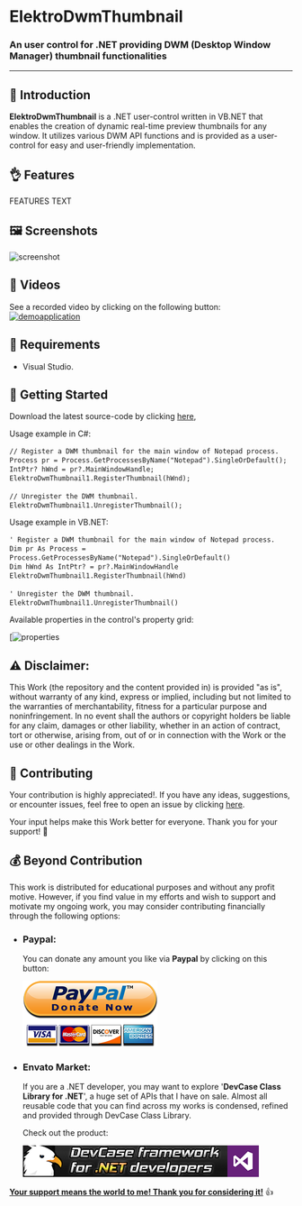 ﻿<!-- Common Project Tags:
command-line 
console-applications 
desktop-app 
desktop-application 
dotnet 
dotnet-core 
netcore 
netframework 
netframework48 
tool 
tools 
vbnet 
visualstudio 
windows 
windows-app 
windows-application 
windows-applications 
windows-forms 
winforms 
 -->

# ElektroDwmThumbnail

### An user control for .NET providing DWM (Desktop Window Manager) thumbnail functionalities

------------------

## 👋 Introduction

**ElektroDwmThumbnail** is a .NET user-control written in VB.NET that enables the creation of dynamic real-time preview thumbnails for any window. It utilizes various DWM API functions and is provided as a user-control for easy and user-friendly implementation.

## 👌 Features

FEATURES TEXT

## 🖼️ Screenshots

![screenshot](/Images/screenshot.png)

## 🎦 Videos

See a recorded video by clicking on the following button:
[![demoapplication](https://img.youtube.com/vi/fy3MLMpEUTg/0.jpg)](https://www.youtube.com/watch?v=fy3MLMpEUTg) 

## 📝 Requirements

- Visual Studio.

## 🤖 Getting Started

Download the latest source-code by clicking [here](https://github.com/ElektroStudios/DWM-Desktop-Window-Manager-Thumbnail-User-Control-for-.NET/releases/latest),

Usage example in C#:

    // Register a DWM thumbnail for the main window of Notepad process.
    Process pr = Process.GetProcessesByName("Notepad").SingleOrDefault();
    IntPtr? hWnd = pr?.MainWindowHandle;
    ElektroDwmThumbnail1.RegisterThumbnail(hWnd);

    // Unregister the DWM thumbnail.
    ElektroDwmThumbnail1.UnregisterThumbnail();
  
Usage example in VB.NET:

    ' Register a DWM thumbnail for the main window of Notepad process.
    Dim pr As Process = Process.GetProcessesByName("Notepad").SingleOrDefault()
    Dim hWnd As IntPtr? = pr?.MainWindowHandle
    ElektroDwmThumbnail1.RegisterThumbnail(hWnd)

    ' Unregister the DWM thumbnail.
    ElektroDwmThumbnail1.UnregisterThumbnail()

Available properties in the control's property grid:

[![properties](https://i.imgur.com/kApXj4o.png) 

## ⚠️ Disclaimer:

This Work (the repository and the content provided in) is provided "as is", without warranty of any kind, express or implied, including but not limited to the warranties of merchantability, fitness for a particular purpose and noninfringement. In no event shall the authors or copyright holders be liable for any claim, damages or other liability, whether in an action of contract, tort or otherwise, arising from, out of or in connection with the Work or the use or other dealings in the Work.

## 💪 Contributing

Your contribution is highly appreciated!. If you have any ideas, suggestions, or encounter issues, feel free to open an issue by clicking [here](https://github.com/ElektroStudios/DWM-Desktop-Window-Manager-Thumbnail-User-Control-for-.NET/issues/new/choose). 

Your input helps make this Work better for everyone. Thank you for your support! 🚀

## 💰 Beyond Contribution 

This work is distributed for educational purposes and without any profit motive. However, if you find value in my efforts and wish to support and motivate my ongoing work, you may consider contributing financially through the following options:

 - ### Paypal:
    You can donate any amount you like via **Paypal** by clicking on this button:

    [![Donation Account](Images/Paypal_Donate.png)](https://www.paypal.com/cgi-bin/webscr?cmd=_s-xclick&hosted_button_id=E4RQEV6YF5NZY)

 - ### Envato Market:
   If you are a .NET developer, you may want to explore '**DevCase Class Library for .NET**', a huge set of APIs that I have on sale.
   Almost all reusable code that you can find across my works is condensed, refined and provided through DevCase Class Library.

    Check out the product:
    
   [![DevCase Class Library for .NET](Images/DevCase_Banner.png)](https://codecanyon.net/item/elektrokit-class-library-for-net/19260282)

<u>**Your support means the world to me! Thank you for considering it!**</u> 👍
